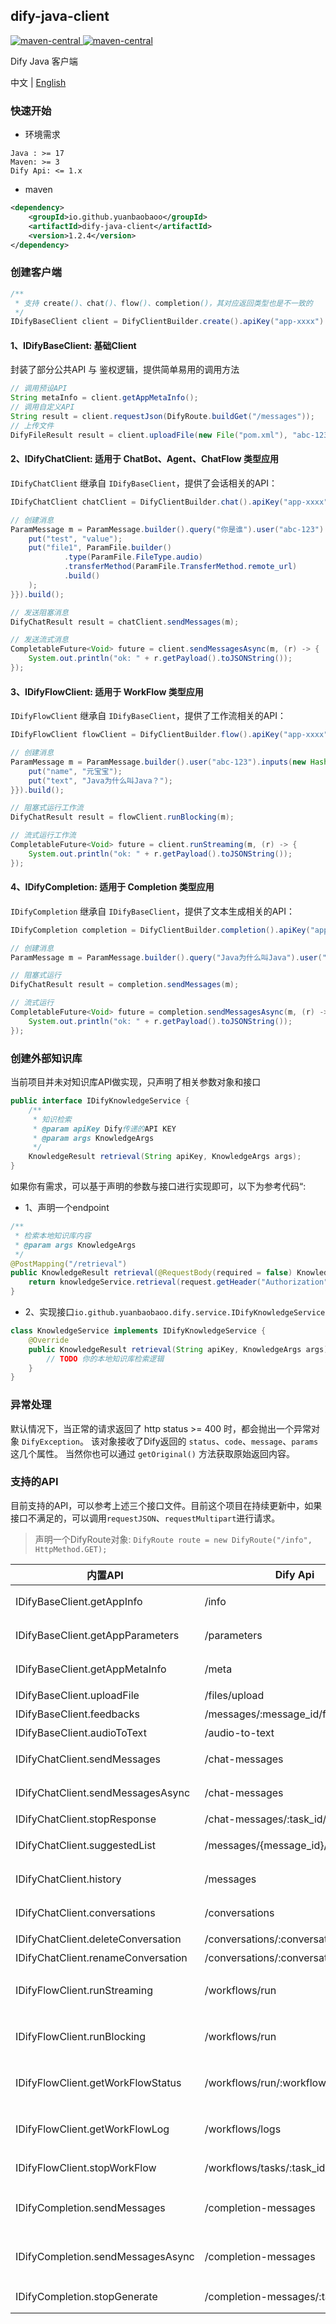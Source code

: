 dify-java-client
---

<p style="text-align: left">
    <a href="https://openjdk.org/projects/jdk/17" target="_blank">
        <img alt="maven-central" src="https://img.shields.io/badge/Java-17-blue" /> 
    </a>
    <a href="https://central.sonatype.com/artifact/io.github.yuanbaobaoo/dify-java-client" target="_blank">
        <img alt="maven-central" src="https://img.shields.io/badge/maven--central-1.2.4-green" /> 
    </a>
</p>

Dify Java 客户端

中文 | [English](./README_EN.md)

### 快速开始
- 环境需求  
```code
Java : >= 17
Maven: >= 3
Dify Api: <= 1.x
```

- maven
```xml
<dependency>
    <groupId>io.github.yuanbaobaoo</groupId>
    <artifactId>dify-java-client</artifactId>
    <version>1.2.4</version>
</dependency>
```

### 创建客户端
```java
/**
 * 支持 create()、chat()、flow()、completion()，其对应返回类型也是不一致的
 */
IDifyBaseClient client = DifyClientBuilder.create().apiKey("app-xxxx").baseUrl("http://localhost:4000/v1").build();
```

#### 1、IDifyBaseClient: 基础Client
封装了部分公共API 与 鉴权逻辑，提供简单易用的调用方法
```java
// 调用预设API
String metaInfo = client.getAppMetaInfo();
// 调用自定义API
String result = client.requestJson(DifyRoute.buildGet("/messages"));
// 上传文件
DifyFileResult result = client.uploadFile(new File("pom.xml"), "abc-123");
```

#### 2、IDifyChatClient: 适用于 ChatBot、Agent、ChatFlow 类型应用
```IDifyChatClient``` 继承自 ```IDifyBaseClient```，提供了会话相关的API：
```java
IDifyChatClient chatClient = DifyClientBuilder.chat().apiKey("app-xxxx").baseUrl("http://localhost:4000/v1").build();

// 创建消息
ParamMessage m = ParamMessage.builder().query("你是谁").user("abc-123").inputs(new HashMap<>() {{
    put("test", "value");
    put("file1", ParamFile.builder()
            .type(ParamFile.FileType.audio)
            .transferMethod(ParamFile.TransferMethod.remote_url)
            .build()
    );
}}).build();

// 发送阻塞消息
DifyChatResult result = chatClient.sendMessages(m);

// 发送流式消息
CompletableFuture<Void> future = client.sendMessagesAsync(m, (r) -> {
    System.out.println("ok: " + r.getPayload().toJSONString());
});
```

#### 3、IDifyFlowClient: 适用于 WorkFlow 类型应用
```IDifyFlowClient``` 继承自 ```IDifyBaseClient```，提供了工作流相关的API：
```java
IDifyFlowClient flowClient = DifyClientBuilder.flow().apiKey("app-xxxx").baseUrl("http://localhost:4000/v1").build();

// 创建消息
ParamMessage m = ParamMessage.builder().user("abc-123").inputs(new HashMap<>() {{
    put("name", "元宝宝");
    put("text", "Java为什么叫Java？");
}}).build();

// 阻塞式运行工作流
DifyChatResult result = flowClient.runBlocking(m);

// 流式运行工作流
CompletableFuture<Void> future = client.runStreaming(m, (r) -> {
    System.out.println("ok: " + r.getPayload().toJSONString());
});
```

#### 4、IDifyCompletion: 适用于 Completion 类型应用
```IDifyCompletion``` 继承自 ```IDifyBaseClient```，提供了文本生成相关的API：
```java
IDifyCompletion completion = DifyClientBuilder.completion().apiKey("app-xxxx").baseUrl("http://localhost:4000/v1").build();

// 创建消息
ParamMessage m = ParamMessage.builder().query("Java为什么叫Java").user("abc-123").build();

// 阻塞式运行
DifyChatResult result = completion.sendMessages(m);

// 流式运行
CompletableFuture<Void> future = completion.sendMessagesAsync(m, (r) -> {
    System.out.println("ok: " + r.getPayload().toJSONString());
});
```

### 创建外部知识库
当前项目并未对知识库API做实现，只声明了相关参数对象和接口   
```java
public interface IDifyKnowledgeService {
    /**
     * 知识检索
     * @param apiKey Dify传递的API KEY
     * @param args KnowledgeArgs
     */
    KnowledgeResult retrieval(String apiKey, KnowledgeArgs args);
}
```
如果你有需求，可以基于声明的参数与接口进行实现即可，以下为参考代码“:
- 1、声明一个endpoint
```java
/**
 * 检索本地知识库内容
 * @param args KnowledgeArgs
 */
@PostMapping("/retrieval")
public KnowledgeResult retrieval(@RequestBody(required = false) KnowledgeArgs args, HttpServletRequest request) {
    return knowledgeService.retrieval(request.getHeader("Authorization"), args);
}
```
- 2、实现接口```io.github.yuanbaobaoo.dify.service.IDifyKnowledgeService```
```java
class KnowledgeService implements IDifyKnowledgeService {
    @Override
    public KnowledgeResult retrieval(String apiKey, KnowledgeArgs args) {
        // TODO 你的本地知识库检索逻辑
    }
}
```

### 异常处理
默认情况下，当正常的请求返回了 http status >= 400 时，都会抛出一个异常对象 ```DifyException```。
该对象接收了Dify返回的 ```status```、```code```、```message```、```params``` 这几个属性。
当然你也可以通过 ```getOriginal()``` 方法获取原始返回内容。

### 支持的API
目前支持的API，可以参考上述三个接口文件。目前这个项目在持续更新中，如果接口不满足的，可以调用```requestJSON```、```requestMultipart```进行请求。
>声明一个DifyRoute对象: ```DifyRoute route = new DifyRoute("/info", HttpMethod.GET);```

| 内置API                              | Dify Api                             | Method | 描述              |
|------------------------------------|--------------------------------------|--------|-----------------|
| IDifyBaseClient.getAppInfo         | /info                                | GET    | 获取应用基本信息        |
| IDifyBaseClient.getAppParameters   | /parameters                          | GET    | 获取应用参数          |
| IDifyBaseClient.getAppMetaInfo     | /meta                                | GET    | 获取应用Meta信息      |
| IDifyBaseClient.uploadFile         | /files/upload                        | POST   | 上传文件            |
| IDifyBaseClient.feedbacks          | /messages/:message_id/feedbacks      | POST   | 消息反馈            |
| IDifyBaseClient.audioToText        | /audio-to-text                       | POST   | 语音转文字           |
| IDifyChatClient.sendMessages       | /chat-messages                       | POST   | 发送对话消息（阻塞）      |
| IDifyChatClient.sendMessagesAsync  | /chat-messages                       | POST   | 发送对话消息（流式）      |
| IDifyChatClient.stopResponse       | /chat-messages/:task_id/stop         | POST   | 停止响应            |
| IDifyChatClient.suggestedList      | /messages/{message_id}/suggested     | GET    | 下一轮问题列表         |
| IDifyChatClient.history            | /messages                            | GET    | 获取会话历史消息        |
| IDifyChatClient.conversations      | /conversations                       | GET    | 获取会话列表          |
| IDifyChatClient.deleteConversation | /conversations/:conversation_id      | DELETE | 删除会话            |
| IDifyChatClient.renameConversation | /conversations/:conversation_id/name | POST   | 会话重命名           |
| IDifyFlowClient.runStreaming       | /workflows/run                       | POST   | 执行 workflow（流式） |
| IDifyFlowClient.runBlocking        | /workflows/run                       | POST   | 执行 workflow（阻塞） |
| IDifyFlowClient.getWorkFlowStatus  | /workflows/run/:workflow_id          | GET    | 获取 workflow执行情况 |
| IDifyFlowClient.getWorkFlowLog     | /workflows/logs                      | GET    | 获取 workflow 日志  |
| IDifyFlowClient.stopWorkFlow       | /workflows/tasks/:task_id/stop       | POST   | 停止响应workflow    |
| IDifyCompletion.sendMessages       | /completion-messages                 | POST   | 发送文本生成消息（阻塞）    |
| IDifyCompletion.sendMessagesAsync  | /completion-messages                 | POST   | 发送文本生成消息（流式）    |
| IDifyCompletion.stopGenerate       | /completion-messages/:task_id/stop   | POST   | 停止响应completion  |